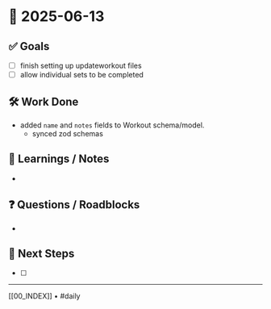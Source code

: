 # 📅 2025-06-13

## ✅ Goals
- [ ] finish setting up updateworkout files
- [ ] allow individual sets to be completed

## 🛠️ Work Done
- added `name` and `notes` fields to Workout schema/model.
	- synced zod schemas

## 🧠 Learnings / Notes
- 

## ❓ Questions / Roadblocks
- 

## 🔁 Next Steps
- [ ] 

---
[[00_INDEX]] • #daily
